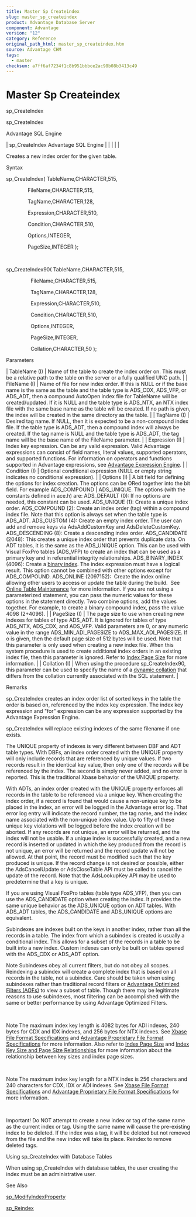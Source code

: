 ```yaml
---
title: Master Sp Createindex
slug: master_sp_createindex
product: Advantage Database Server
component: Advantage
version: "12"
category: Reference
original_path_html: master_sp_createindex.htm
source: Advantage CHM
tags:
  - master
checksum: a7ff6af7234f1c8b951bbbce2ac98b08b3413c49
---
```


# Master Sp Createindex

sp\_CreateIndex

sp\_CreateIndex

Advantage SQL Engine

| sp\_CreateIndex  Advantage SQL Engine |  |  |  |  |

Creates a new index order for the given table.

Syntax

sp\_CreateIndex( TableName,CHARACTER,515,

               FileName,CHARACTER,515,

               TagName,CHARACTER,128,

               Expression,CHARACTER,510,

               Condition,CHARACTER,510,

               Options,INTEGER,

               PageSize,INTEGER );

 

sp\_CreateIndex90( TableName,CHARACTER,515,

                 FileName,CHARACTER,515,

                 TagName,CHARACTER,128,

                 Expression,CHARACTER,510,

                 Condition,CHARACTER,510,

                 Options,INTEGER,

                 PageSize,INTEGER,

                 Collation,CHARACTER,50 );

Parameters

| TableName (I) | Name of the table to create the index order on. This must be a relative path to the table on the server or a fully qualified UNC path. |
| FileName (I) | Name of file for new index order. If this is NULL or if the base name is the same as the table and the table type is ADS\_CDX, ADS\_VFP, or ADS\_ADT, then a compound AutoOpen index file for TableName will be created/updated. If it is NULL and the table type is ADS\_NTX, an NTX index file with the same base name as the table will be created. If no path is given, the index will be created in the same directory as the table. |
| TagName (I) | Desired tag name. If NULL, then it is expected to be a non-compound index file. If the table type is ADS\_ADT, then a compound index will always be created. If the tag name is NULL and the table type is ADS\_ADT, the tag name will be the base name of the FileName parameter. |
| Expression (I) | Index key expression. Can be any valid expression. Valid Advantage expressions can consist of field names, literal values, supported operators, and supported functions. For information on operators and functions supported in Advantage expressions, see [Advantage Expression Engine](master_advantage_expression_engine.md). |
| Condition (I) | Optional conditional expression (NULL or empty string indicates no conditional expression). |
| Options (I) | A bit field for defining the options for index creation. The options can be ORed together into the bit field. For example ADS\_COMPOUND | ADS\_UNIQUE. The options (with the constants defined in ace.h) are:  ADS\_DEFAULT (0): If no options are needed, this constant can be used.  ADS\_UNIQUE (1): Create a unique index order.  ADS\_COMPOUND (2): Create an index order (tag) within a compound index file. Note that this option is always set when the table type is ADS\_ADT.  ADS\_CUSTOM (4): Create an empty index order. The user can add and remove keys via AdsAddCustomKey and AdsDeleteCustomKey.  ADS\_DESCENDING (8): Create a descending index order.  ADS\_CANDIDATE (2048): This creates a unique index order that prevents duplicate data. On ADT tables, it is the same as the ADS\_UNIQUE option. This can be used with Visual FoxPro tables (ADS\_VFP) to create an index that can be used as a primary key and in referential integrity relationships.  ADS\_BINARY\_INDEX (4096): Create a [binary index](master_binary_indexes.md). The index expression must have a logical result. This option cannot be combined with other options except for ADS\_COMPOUND.  ADS\_ONLINE (2097152):  Create the index online allowing other users to access or update the table during the build.  See [Online Table Maintenance](master_online_table_maintenance.md) for more information.  If you are not using a parameterized statement, you can pass the numeric values for these options in the statement directly. Two combine options, add the values together. For example, to create a binary compound index, pass the value 4098 (2+4096). |
| PageSize (I) | The page size to use when creating new indexes for tables of type ADS\_ADT. It is ignored for tables of type ADS\_NTX, ADS\_CDX, and ADS\_VFP. Valid parameters are 0, or any numeric value in the range ADS\_MIN\_ADI\_PAGESIZE to ADS\_MAX\_ADI\_PAGESIZE. If o is given, then the default page size of 512 bytes will be used. Note that this parameter is only used when creating a new index file. When this system procedure is used to create additional index orders in an existing index file, then this parameter is ignored. Refer to [Index Page Size](master_index_page_size.md) for more information. |
| Collation (I) | When using the procedure sp\_CreateIndex90, this parameter can be used to specify the name of a [dynamic collation](master_collation_support.md) that differs from the collation currently associated with the SQL statement. |

Remarks

sp\_CreateIndex creates an index order list of sorted keys in the table the order is based on, referenced by the index key expression. The index key expression and "for" expression can be any expression supported by the Advantage Expression Engine.

sp\_CreateIndex will replace existing indexes of the same filename if one exists.

The UNIQUE property of indexes is very different between DBF and ADT table types. With DBFs, an index order created with the UNIQUE property will only include records that are referenced by unique values. If two records result in the identical key value, then only one of the records will be referenced by the index. The second is simply never added, and no error is reported. This is the traditional Xbase behavior of the UNIQUE property.

With ADTs, an index order created with the UNIQUE property enforces all records in the table to be referenced via a unique key. When creating the index order, if a record is found that would cause a non-unique key to be placed in the index, an error will be logged in the Advantage error log. That error log entry will indicate the record number, the tag name, and the index name associated with the non-unique index value. Up to fifty of these unique key violations will be logged before the index creation will be aborted. If any records are not unique, an error will be returned, and the index will not be usable. If a unique index is successfully created, and a new record is inserted or updated in which the key produced from the record is not unique, an error will be returned and the record update will not be allowed. At that point, the record must be modified such that the key produced is unique. If the record change is not desired or possible, either the AdsCancelUpdate or AdsCloseTable API must be called to cancel the update of the record. Note that the AdsLookupKey API may be used to predetermine that a key is unique.

If you are using Visual FoxPro tables (table type ADS\_VFP), then you can use the ADS\_CANDIDATE option when creating the index. It provides the same unique behavior as the ADS\_UNIQUE option on ADT tables. With ADS\_ADT tables, the ADS\_CANDIDATE and ADS\_UNIQUE options are equivalent.

Subindexes are indexes built on the keys in another index, rather than all the records in a table. The index from which a subindex is created is usually a conditional index. This allows for a subset of the records in a table to be built into a new index. Custom indexes can only be built on tables opened with the ADS\_CDX or ADS\_ADT option.

Note Subindexes obey all current filters, but do not obey all scopes. Reindexing a subindex will create a complete index that is based on all records in the table, not a subindex. Care should be taken when using subindexes rather than traditional record filters or [Advantage Optimized Filters (AOFs)](master_advantage_optimized_filters.md) to view a subset of table. Though there may be legitimate reasons to use subindexes, most filtering can be accomplished with the same or better performance by using Advantage Optimized Filters.

 

Note The maximum index key length is 4082 bytes for ADI indexes, 240 bytes for CDX and IDX indexes, and 256 bytes for NTX indexes. See [Xbase File Format Specifications](master_xbase_file_format_specifications.md) and [Advantage Proprietary File Format Specifications](master_advantage_proprietary_file_format_specifications.md) for more information. Also refer to [Index Page Size](master_index_page_size.md) and [Index Key Size and Page Size Relationships](master_index_key_size_and_page_size_relationships.md) for more information about the relationship between key sizes and index page sizes.

 

Note The maximum index key length for a NTX index is 256 characters and 240 characters for CDX, IDX or ADI indexes. See [Xbase File Format Specifications](master_xbase_file_format_specifications.md) and [Advantage Proprietary File Format Specifications](master_advantage_proprietary_file_format_specifications.md) for more information.

 

Important! Do NOT attempt to create a new index or tag of the same name as the current index or tag. Using the same name will cause the pre-existing index to be deleted. If the index was a tag, it will be deleted but not removed from the file and the new index will take its place. Reindex to remove deleted tags.

Using sp\_CreateIndex with Database Tables

When using sp\_CreateIndex with database tables, the user creating the index must be an administrative user.

See Also

[sp\_ModifyIndexProperty](master_sp_modifyindexproperty.md)

[sp\_Reindex](master_sp_reindex.md)
